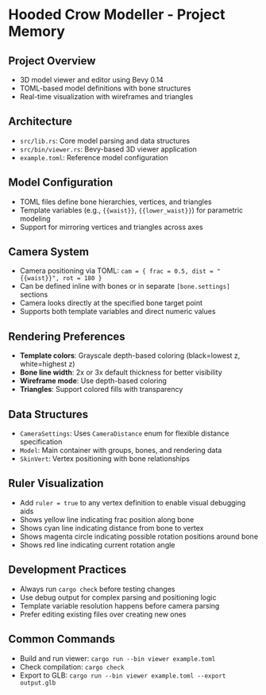 # Hooded Crow Modeller - Project Memory

## Project Overview
- 3D model viewer and editor using Bevy 0.14
- TOML-based model definitions with bone structures
- Real-time visualization with wireframes and triangles

## Architecture
- `src/lib.rs`: Core model parsing and data structures
- `src/bin/viewer.rs`: Bevy-based 3D viewer application
- `example.toml`: Reference model configuration

## Model Configuration
- TOML files define bone hierarchies, vertices, and triangles
- Template variables (e.g., `{{waist}}`, `{{lower_waist}}`) for parametric modeling
- Support for mirroring vertices and triangles across axes

## Camera System
- Camera positioning via TOML: `cam = { frac = 0.5, dist = "{{waist}}", rot = 180 }`
- Can be defined inline with bones or in separate `[bone.settings]` sections
- Camera looks directly at the specified bone target point
- Supports both template variables and direct numeric values

## Rendering Preferences
- **Template colors**: Grayscale depth-based coloring (black=lowest z, white=highest z)
- **Bone line width**: 2x or 3x default thickness for better visibility
- **Wireframe mode**: Use depth-based coloring
- **Triangles**: Support colored fills with transparency

## Data Structures
- `CameraSettings`: Uses `CameraDistance` enum for flexible distance specification
- `Model`: Main container with groups, bones, and rendering data
- `SkinVert`: Vertex positioning with bone relationships

## Ruler Visualization
- Add `ruler = true` to any vertex definition to enable visual debugging aids
- Shows yellow line indicating frac position along bone
- Shows cyan line indicating distance from bone to vertex
- Shows magenta circle indicating possible rotation positions around bone
- Shows red line indicating current rotation angle

## Development Practices
- Always run `cargo check` before testing changes
- Use debug output for complex parsing and positioning logic
- Template variable resolution happens before camera parsing
- Prefer editing existing files over creating new ones

## Common Commands
- Build and run viewer: `cargo run --bin viewer example.toml`
- Check compilation: `cargo check`
- Export to GLB: `cargo run --bin viewer example.toml --export output.glb`
